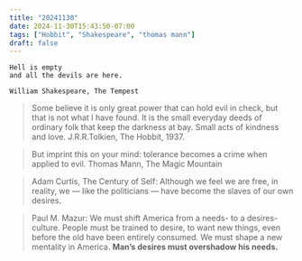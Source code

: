 ```yaml
---
title: "20241130"
date: 2024-11-30T15:43:50-07:00
tags: ["Hobbit", "Shakespeare", "thomas mann"]
draft: false
---
```


```
Hell is empty
and all the devils are here.

William Shakespeare, The Tempest
```

> Some believe it is only great power that can hold evil in check, but that is not what I have found. It is the small everyday deeds of ordinary folk that keep the darkness at bay. Small acts of kindness and love. J.R.R.Tolkien, The Hobbit, 1937.

> But imprint this on your mind: tolerance becomes a crime when applied to evil. Thomas Mann, The Magic Mountain

> Adam Curtis, The Century of Self: Although we feel we are free, in reality, we — like the politicians — have become the slaves of our own desires.

> Paul M. Mazur: We must shift America from a needs- to a desires-culture. People must be trained to desire, to want new things, even before the old have been entirely consumed. We must shape a new mentality in America. **Man’s desires must overshadow his needs.**
